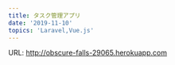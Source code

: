 ```yaml
---
title: タスク管理アプリ
date: '2019-11-10'
topics: 'Laravel,Vue.js'
---
```

URL: http://obscure-falls-29065.herokuapp.com
